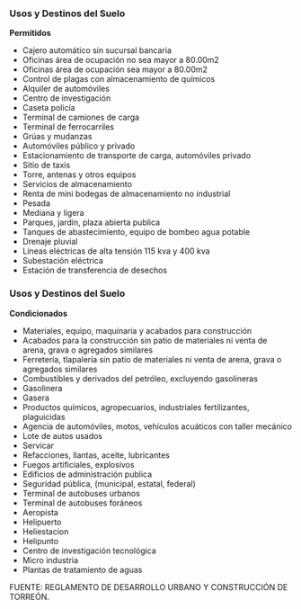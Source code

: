 ﻿
### Usos y Destinos del Suelo

**Permitidos**

* Cajero automático sin sucursal bancaria
* Oficinas área de ocupación no sea mayor a 80.00m2
* Oficinas área de ocupación sea mayor a 80.00m2
* Control de plagas con almacenamiento de químicos
* Alquiler de automóviles
* Centro de investigación
* Caseta policía
* Terminal de camiones de carga
* Terminal de ferrocarriles
* Grúas y mudanzas
* Automóviles público y privado
* Estacionamiento de transporte de carga, automóviles privado
* Sitio de taxis
* Torre, antenas y otros equipos
* Servicios de almacenamiento
* Renta de mini bodegas de almacenamiento no industrial
* Pesada
* Mediana y ligera
* Parques, jardín, plaza abierta publica
* Tanques de abastecimiento, equipo de bombeo agua potable
* Drenaje pluvial
* Líneas eléctricas de alta tensión 115 kva y 400 kva
* Subestación eléctrica
* Estación de transferencia de desechos

### Usos y Destinos del Suelo

**Condicionados**

* Materiales, equipo, maquinaria y acabados para construcción
* Acabados para la construcción sin patio de materiales ni venta de arena, grava o agregados similares
* Ferretería, tlapalería sin patio de materiales ni venta de arena, grava o agregados similares
* Combustibles y derivados del petróleo, excluyendo gasolineras
* Gasolinera
* Gasera
* Productos químicos, agropecuarios, industriales fertilizantes, plaguicidas
* Agencia de automóviles, motos, vehículos acuáticos con taller mecánico
* Lote de autos usados
* Servicar
* Refacciones, llantas, aceite, lubricantes
* Fuegos artificiales, explosivos
* Edificios de administración publica
* Seguridad pública, (municipal, estatal, federal)
* Terminal de autobuses urbanos
* Terminal de autobuses foráneos
* Aeropista
* Helipuerto
* Heliestacion
* Helipunto
* Centro de investigación tecnológica
* Micro industria
* Plantas de tratamiento de aguas

FUENTE: REGLAMENTO DE DESARROLLO URBANO Y CONSTRUCCIÓN DE TORREÓN.

